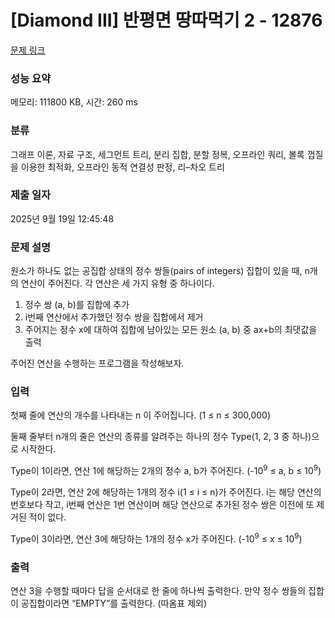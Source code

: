 # [Diamond III] 반평면 땅따먹기 2 - 12876 

[문제 링크](https://www.acmicpc.net/problem/12876) 

### 성능 요약

메모리: 111800 KB, 시간: 260 ms

### 분류

그래프 이론, 자료 구조, 세그먼트 트리, 분리 집합, 분할 정복, 오프라인 쿼리, 볼록 껍질을 이용한 최적화, 오프라인 동적 연결성 판정, 리–차오 트리

### 제출 일자

2025년 9월 19일 12:45:48

### 문제 설명

<p>원소가 하나도 없는 공집합 상태의 정수 쌍들(pairs of integers) 집합이 있을 때, n개의 연산이 주어진다. 각 연산은 세 가지 유형 중 하나이다.</p>

<ol>
	<li>정수 쌍 (a, b)를 집합에 추가</li>
	<li>i번째 연산에서 추가했던 정수 쌍을 집합에서 제거</li>
	<li>주어지는 정수 x에 대하여 집합에 남아있는 모든 원소 (a, b) 중 ax+b의 최댓값을 출력</li>
</ol>

<p>주어진 연산을 수행하는 프로그램을 작성해보자.</p>

### 입력 

 <p>첫째 줄에 연산의 개수를 나타내는 n 이 주어집니다. (1 ≤ n ≤ 300,000)</p>

<p>둘째 줄부터 n개의 줄은 연산의 종류를 알려주는 하나의 정수 Type(1, 2, 3 중 하나)으로 시작한다.</p>

<p>Type이 1이라면, 연산 1에 해당하는 2개의 정수 a, b가 주어진다. (-10<sup>9</sup> ≤ a, b ≤ 10<sup>9</sup>)</p>

<p>Type이 2라면, 연산 2에 해당하는 1개의 정수 i(1 ≤ i ≤ n)가 주어진다. i는 해당 연산의 번호보다 작고, i번째 연산은 1번 연산이며 해당 연산으로 추가된 정수 쌍은 이전에 또 제거된 적이 없다.</p>

<p>Type이 3이라면, 연산 3에 해당하는 1개의 정수 x가 주어진다. (-10<sup>9</sup> ≤ x ≤ 10<sup>9</sup>)</p>

### 출력 

 <p>연산 3을 수행할 때마다 답을 순서대로 한 줄에 하나씩 출력한다. 만약 정수 쌍들의 집합이 공집합이라면 “EMPTY”를 출력한다. (따옴표 제외)</p>

